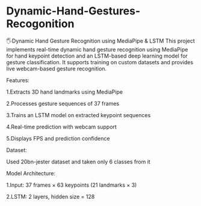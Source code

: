 # Dynamic-Hand-Gestures-Recogonition
🖐️Dynamic Hand Gesture Recognition using MediaPipe &amp; LSTM This project implements real-time dynamic hand gesture recognition using MediaPipe for hand keypoint detection and an LSTM-based deep learning model for gesture classification. It supports training on custom datasets and provides live webcam-based gesture recognition.

Features:

1.Extracts 3D hand landmarks using MediaPipe

2.Processes gesture sequences of 37 frames

3.Trains an LSTM model on extracted keypoint sequences

4.Real-time prediction with webcam support

5.Displays FPS and prediction confidence

Dataset:

Used 20bn-jester dataset and taken only 6 classes from it 

Model Architecture:

1.Input: 37 frames × 63 keypoints (21 landmarks × 3)

2.LSTM: 2 layers, hidden size = 128
